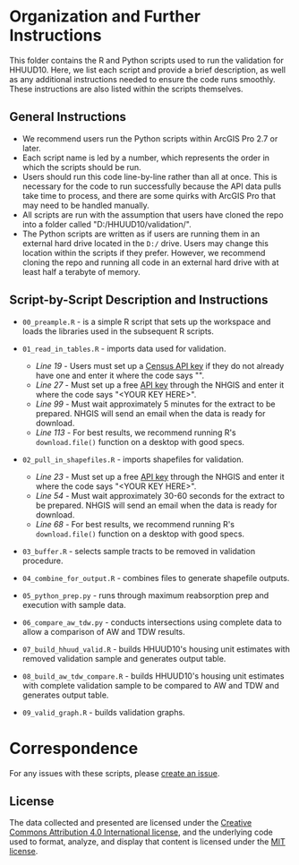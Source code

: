 # Organization and Further Instructions
This folder contains the R and Python scripts used to run the validation for HHUUD10. Here, we list each script and provide a brief description, as well as any additional instructions needed to ensure the code runs smoothly. These instructions are also listed within the scripts themselves. 

## General Instructions

- We recommend users run the Python scripts within ArcGIS Pro 2.7 or later. 
- Each script name is led by a number, which represents the order in which the scripts should be run. 
- Users should run this code line-by-line rather than all at once. This is necessary for the code to run successfully because the API data pulls take time to process, and there are some quirks with ArcGIS Pro that may need to be handled manually. 
- All scripts are run with the assumption that users have cloned the repo into a folder called "D:/HHUUD10/validation/".
- The Python scripts are written as if users are running them in an external hard drive located in the `D:/` drive. Users may change this location within the scripts if they prefer. However, we recommend cloning the repo and running all code in an external hard drive with at least half a terabyte of memory.

## Script-by-Script Description and Instructions
- `00_preample.R` - is a simple R script that sets up the workspace and loads the libraries used in the subsequent R scripts.

- `01_read_in_tables.R` - imports data used for validation.
  - *Line 19* - Users must set up a [Census API key](https://api.census.gov/data/key_signup.html) if they do not already have one and enter it where the code says "<YOUR KEY HERE>".
  - *Line 27* - Must set up a free [API key](https://account.ipums.org/api_keys) through the NHGIS and enter it where the code says "\<YOUR KEY HERE\>".
  - *Line 99* - Must wait approximately 5 minutes for the extract to be prepared. NHGIS will send an email when the data is ready for download.
  - *Line 113* - For best results, we recommend running R's `download.file()` function on a desktop with good specs.

- `02_pull_in_shapefiles.R` - imports shapefiles for validation.
  - *Line 23* - Must set up a free [API key](https://account.ipums.org/api_keys) through the NHGIS and enter it where the code says "\<YOUR KEY HERE\>".
  - *Line 54* - Must wait approximately 30-60 seconds for the extract to be prepared. NHGIS will send an email when the data is ready for download.
  - *Line 68* - For best results, we recommend running R's `download.file()` function on a desktop with good specs.

- `03_buffer.R` - selects sample tracts to be removed in validation procedure.
  
- `04_combine_for_output.R` - combines files to generate shapefile outputs.
  
- `05_python_prep.py` - runs through maximum reabsorption prep and execution with sample data.
  
- `06_compare_aw_tdw.py` - conducts intersections using complete data to allow a comparison of AW and TDW results.

- `07_build_hhuud_valid.R` - builds HHUUD10's housing unit estimates with removed validation sample and generates output table.
  
- `08_build_aw_tdw_compare.R` - builds HHUUD10's housing unit estimates with complete validation sample to be compared to AW and TDW and generates output table.
  
- `09_valid_graph.R` - builds validation graphs.

# Correspondence
For any issues with these scripts, please [create an issue](https://github.com/[removed]/HHUUD10/issues).

## License
The data collected and presented are licensed under the [Creative Commons Attribution 4.0 International license](https://creativecommons.org/licenses/by/4.0/), and the underlying code used to format, analyze, and display that content is licensed under the [MIT license](http://opensource.org/licenses/mit-license.php).
